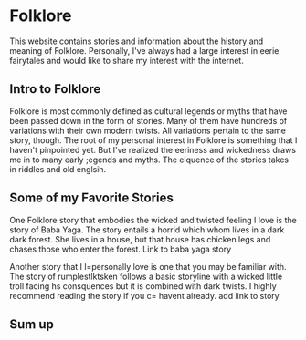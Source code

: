 # Folklore
This website contains stories and information about the history and meaning of Folklore. Personally, I've always had a large interest in eerie fairytales and would like to share my interest with the internet.
## Intro to Folklore
Folklore is most commonly defined as cultural legends or myths that have been passed down in the form of stories. Many of them have hundreds of variations with their own modern twists. All variations pertain to the same story, though.
The root of my personal interest in Folklore is something that I haven't pinpointed yet. But I've realized the eeriness and wickedness draws me in to many early ;egends and myths. The elquence of the stories takes in riddles and old englsih.
## Some of my Favorite Stories
One Folklore story that embodies the wicked and twisted feeling I love is the story of Baba Yaga. The story entails a horrid which whom lives in a dark dark forest. She lives in a house, but that house has chicken legs and chases those who enter the forest.
Link to baba yaga story

Another story that I l=personally love is one that you may be familiar with. The story of rumplestlktsken follows a basic storyline with a wicked little troll facing hs consquences but it is combined with dark twists. I highly recommend reading the story if you c= havent already.
add link to story
## Sum up
